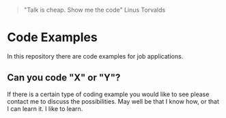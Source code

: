 

> "Talk is cheap. Show me the code" Linus Torvalds

# Code Examples 

In this repository there are code examples for job applications.

## Can you code "X" or "Y"?

If there is a certain type of coding example you would like to see please contact me to discuss the possibilities.
May well be that I know how, or that I can learn it. I like to learn.







